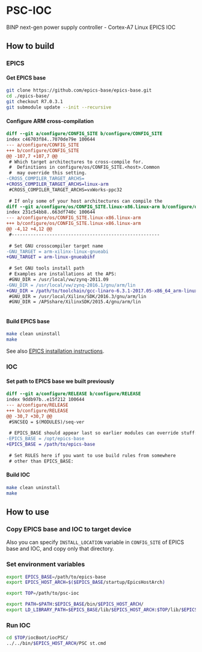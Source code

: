 # PSC-IOC

BINP next-gen power supply controller - Cortex-A7 Linux EPICS IOC

## How to build

### EPICS

#### Get EPICS base

```bash
git clone https://github.com/epics-base/epics-base.git
cd ./epics-base/
git checkout R7.0.3.1
git submodule update --init --recursive
```

#### Configure ARM cross-compilation

```diff
diff --git a/configure/CONFIG_SITE b/configure/CONFIG_SITE
index c46703f84..7070de79e 100644
--- a/configure/CONFIG_SITE
+++ b/configure/CONFIG_SITE
@@ -107,7 +107,7 @@
 # Which target architectures to cross-compile for.
 #  Definitions in configure/os/CONFIG_SITE.<host>.Common
 #  may override this setting.
-CROSS_COMPILER_TARGET_ARCHS=
+CROSS_COMPILER_TARGET_ARCHS=linux-arm
 #CROSS_COMPILER_TARGET_ARCHS=vxWorks-ppc32
 
 # If only some of your host architectures can compile the
diff --git a/configure/os/CONFIG_SITE.linux-x86.linux-arm b/configure/os/CONFIG_SITE.linux-x86.linux-arm
index 231c54bb8..663df740c 100644
--- a/configure/os/CONFIG_SITE.linux-x86.linux-arm
+++ b/configure/os/CONFIG_SITE.linux-x86.linux-arm
@@ -4,12 +4,12 @@
 #-------------------------------------------------------
 
 # Set GNU crosscompiler target name
-GNU_TARGET = arm-xilinx-linux-gnueabi
+GNU_TARGET = arm-linux-gnueabihf
 
 # Set GNU tools install path
 # Examples are installations at the APS:
 #GNU_DIR = /usr/local/vw/zynq-2011.09
-GNU_DIR = /usr/local/vw/zynq-2016.1/gnu/arm/lin
+GNU_DIR = /path/to/toolchain/gcc-linaro-6.3.1-2017.05-x86_64_arm-linux-gnueabihf
 #GNU_DIR = /usr/local/Xilinx/SDK/2016.3/gnu/arm/lin
 #GNU_DIR = /APSshare/XilinxSDK/2015.4/gnu/arm/lin
 
```

#### Build EPICS base

```bash
make clean uninstall
make
```

See also [EPICS installation instructions](https://epics.anl.gov/base/R7-0/3-docs/README.html).

### IOC

#### Set path to EPICS base we built previously

```diff
diff --git a/configure/RELEASE b/configure/RELEASE
index 9ddb97b..e15f212 100644
--- a/configure/RELEASE
+++ b/configure/RELEASE
@@ -30,7 +30,7 @@
 #SNCSEQ = $(MODULES)/seq-ver
 
 # EPICS_BASE should appear last so earlier modules can override stuff:
-EPICS_BASE = /opt/epics-base
+EPICS_BASE = /path/to/epics-base
 
 # Set RULES here if you want to use build rules from somewhere
 # other than EPICS_BASE:
```

#### Build IOC

```bash
make clean uninstall
make
```

## How to use

### Copy EPICS base and IOC to target device

Also you can specify `INSTALL_LOCATION` variable in `CONFIG_SITE` of EPICS base and IOC, and copy only that directory.

### Set environment variables

```bash
export EPICS_BASE=/path/to/epics-base
export EPICS_HOST_ARCH=$($EPICS_BASE/startup/EpicsHostArch)

export TOP=/path/to/psc-ioc

export PATH=$PATH:$EPICS_BASE/bin/$EPICS_HOST_ARCH/
export LD_LIBRARY_PATH=$EPICS_BASE/lib/$EPICS_HOST_ARCH:$TOP/lib/$EPICS_HOST_ARCH:$LD_LIBRARY_PATH
```

### Run IOC

```bash
cd $TOP/iocBoot/iocPSC/
../../bin/$EPICS_HOST_ARCH/PSC st.cmd
```
